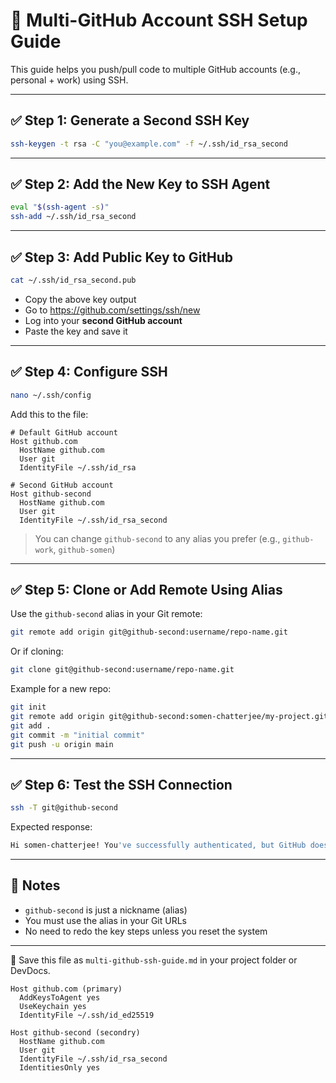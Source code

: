 # 🚀 Multi-GitHub Account SSH Setup Guide

This guide helps you push/pull code to multiple GitHub accounts (e.g., personal + work) using SSH.

---

## ✅ Step 1: Generate a Second SSH Key

```bash
ssh-keygen -t rsa -C "you@example.com" -f ~/.ssh/id_rsa_second
```

---

## ✅ Step 2: Add the New Key to SSH Agent

```bash
eval "$(ssh-agent -s)"
ssh-add ~/.ssh/id_rsa_second
```

---

## ✅ Step 3: Add Public Key to GitHub

```bash
cat ~/.ssh/id_rsa_second.pub
```

- Copy the above key output
- Go to https://github.com/settings/ssh/new
- Log into your **second GitHub account**
- Paste the key and save it

---

## ✅ Step 4: Configure SSH

```bash
nano ~/.ssh/config
```

Add this to the file:

```ssh
# Default GitHub account
Host github.com
  HostName github.com
  User git
  IdentityFile ~/.ssh/id_rsa

# Second GitHub account
Host github-second
  HostName github.com
  User git
  IdentityFile ~/.ssh/id_rsa_second
```

> You can change `github-second` to any alias you prefer (e.g., `github-work`, `github-somen`)

---

## ✅ Step 5: Clone or Add Remote Using Alias

Use the `github-second` alias in your Git remote:

```bash
git remote add origin git@github-second:username/repo-name.git
```

Or if cloning:

```bash
git clone git@github-second:username/repo-name.git
```

Example for a new repo:

```bash
git init
git remote add origin git@github-second:somen-chatterjee/my-project.git
git add .
git commit -m "initial commit"
git push -u origin main
```

---

## ✅ Step 6: Test the SSH Connection

```bash
ssh -T git@github-second
```

Expected response:

```bash
Hi somen-chatterjee! You've successfully authenticated, but GitHub does not provide shell access.
```

---

## 🧠 Notes

- `github-second` is just a nickname (alias)
- You must use the alias in your Git URLs
- No need to redo the key steps unless you reset the system

---

📁 Save this file as `multi-github-ssh-guide.md` in your project folder or DevDocs.

```config
Host github.com (primary)
  AddKeysToAgent yes
  UseKeychain yes
  IdentityFile ~/.ssh/id_ed25519

Host github-second (secondry)
  HostName github.com
  User git
  IdentityFile ~/.ssh/id_rsa_second
  IdentitiesOnly yes
```

